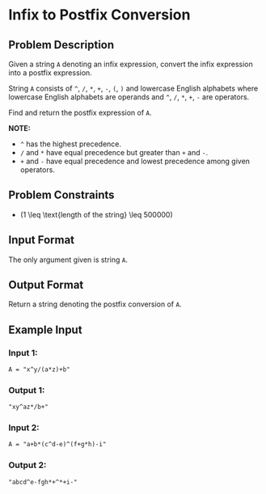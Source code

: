 # Infix to Postfix Conversion

## Problem Description

Given a string `A` denoting an infix expression, convert the infix expression into a postfix expression.

String `A` consists of `^`, `/`, `*`, `+`, `-`, `(`, `)` and lowercase English alphabets where lowercase English alphabets are operands and `^`, `/`, `*`, `+`, `-` are operators.

Find and return the postfix expression of `A`.

**NOTE:**
- `^` has the highest precedence.
- `/` and `*` have equal precedence but greater than `+` and `-`.
- `+` and `-` have equal precedence and lowest precedence among given operators.

## Problem Constraints
- \(1 \leq \text{length of the string} \leq 500000\)

## Input Format
The only argument given is string `A`.

## Output Format
Return a string denoting the postfix conversion of `A`.

## Example Input
### Input 1:
```markdown
A = "x^y/(a*z)+b"
```

### Output 1: 
``` markdown
"xy^az*/b+"
```

### Input 2:
```markdown
A = "a+b*(c^d-e)^(f+g*h)-i"

```

### Output 2: 
``` markdown
"abcd^e-fgh*+^*+i-"
```